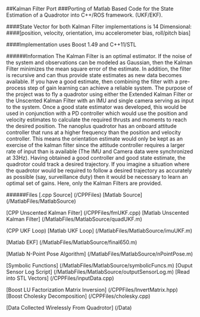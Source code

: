 ##Kalman Filter Port
###Porting of Matlab Based Code for the State Estimation of a Quadrotor into C++/ROS framework. (UKF/EKF).

####State Vector for both Kalman Filter implementations is 14 Dimensional: 
####[position, velocity, orientation, imu accelerometer bias, roll/pitch bias]

####Implementation uses Boost 1.49 and C++11/STL

######Information
The Kalman Filter is an optimal estimator. If
the noise of the system and observations can be modeled as
Gaussian, then the Kalman Filter minimizes the mean square
error of the estimate. In addition, the filter is recursive and can
thus provide state estimates as new data becomes available. If
you have a good estimate, then combining the filter with a
pre-process step of gain learning can achieve a reliable system. 
The purpose of the project was to fly a quadrotor using
either the Extended Kalman Filter or the Unscented Kalman
Filter with an IMU and single camera serving as input to
the system. Once a good state estimator was developed, this
would be used in conjunction with a PD controller which
would use the position and velocity estimates to calculate the
required thrusts and moments to reach the desired position.
The nanoplus quadrotor has an onboard attitude controller
that runs at a higher frequency than the position and velocity
controller. This means the orientation estimate would only
be kept as an exercise of the kalman filter since the attitude
controller requires a larger rate of input than is available
(The IMU and Camera data were synchronized at 33Hz).
Having obtained a good controller and good state estimate,
the quadrotor could track a desired trajectory. If you imagine
a situation where the quadrotor would be required to follow a
desired trajectory as accurately as possible (say, surveillance
duty) then it would be necessary to learn an optimal set of
gains. Here, only the Kalman Filters are provided.

######Files
[.cpp Source] (/CPPFiles)
[Matlab Source] (/MatlabFiles/MatlabSource)

[CPP Unscented Kalman Filter] (/CPPFiles/fmUKF.cpp)
[Matlab Unscented Kalman Filter] (/MatlabFiles/MatlabSource/quadUKF.m)

(CPP UKF Loop)
[Matlab UKF Loop] (/MatlabFiles/MatlabSource/imuUKF.m)

[Matlab EKF] (/MatlabFiles/MatlabSource/final650.m)

[Matlab N-Point Pose Algorithm] (/MatlabFiles/MatlabSource/nPointPose.m)

[Symbolic Functions] (/MatlabFiles/MatlabSource/symbolicFuncs.m)
[Ouput Sensor Log Script] (/MatlabFiles/MatlabSource/outputSensorLog.m)
[Read into STL Vectors] (/CPPFiles/inputData.cpp)

[Boost LU Factorization Matrix Inversion] (/CPPFiles/InvertMatrix.hpp)
[Boost Cholesky Decomposition] (/CPPFiles/cholesky.cpp)

[Data Collected Wirelessly From Quadrotor] (/Data)




